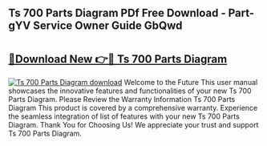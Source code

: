 ## Ts 700 Parts Diagram PDf Free Download - Part-gYV Service Owner Guide GbQwd

# <h2><a href="http://dfj8af0.blite.top/?on=Ts+700+Parts+Diagram">🔗Download New 👉🔴 Ts 700 Parts Diagram</a></h2>

[![Ts 700 Parts Diagram download](https://i.imgur.com/lujVjoI.png)](http://dfj8af0.blite.top/?on=Ts+700+Parts+Diagram)
Welcome to the Future This user manual showcases the innovative features and functionalities of your new Ts 700 Parts Diagram. Please Review the Warranty Information Ts 700 Parts Diagram This product is covered by a comprehensive warranty. Experience the seamless integration of list of features with your new Ts 700 Parts Diagram. Thank You for Choosing Us! We appreciate your trust and support Ts 700 Parts Diagram.

